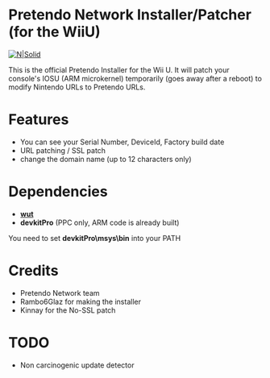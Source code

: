# Pretendo Network Installer/Patcher (for the WiiU)

[![N|Solid](https://camo.githubusercontent.com/b98196c2347796d66fa669e8510749665ec80ba0/68747470733a2f2f692e696d6775722e636f6d2f5839346237574b2e706e67)](https://pretendo.network)

This is the official Pretendo Installer for the Wii U. It will patch your console's IOSU (ARM microkernel) temporarily (goes away after a reboot) to modify Nintendo URLs to Pretendo URLs.

# Features
- You can see your Serial Number, DeviceId, Factory build date
- URL patching / SSL patch
- change the domain name (up to 12 characters only)

# Dependencies
- [**wut**](https://github.com/devkitPro/wut/) 
- **devkitPro** (PPC only, ARM code is already built)

You need to set **devkitPro\msys\bin** into your PATH
  
# Credits
- Pretendo Network team
- Rambo6Glaz for making the installer
- Kinnay for the No-SSL patch

# TODO

- Non carcinogenic update detector
